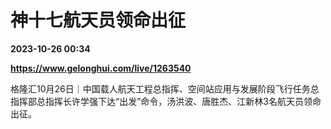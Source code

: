 # 神十七航天员领命出征

**2023-10-26 00:34**

**https://www.gelonghui.com/live/1263540**

格隆汇10月26日｜中国载人航天工程总指挥、空间站应用与发展阶段飞行任务总指挥部总指挥长许学强下达“出发”命令，汤洪波、唐胜杰、江新林3名航天员领命出征。